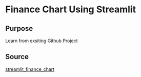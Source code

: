 # Finance Chart Using Streamlit

## Purpose

Learn from exsiting Github Project

## Source

[streamlit_finance_chart](https://github.com/paduel/streamlit_finance_chart.git)
